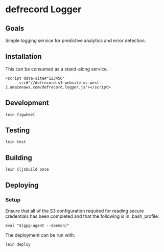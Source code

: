 # defrecord Logger

## Goals

Simple logging service for predictive analytics and error detection.

## Installation

This can be consumed as a stand-along service.

    <script data-site#"123456"
          src#"//defrecord.s3-website-us-west-2.amazonaws.com/defrecord.logger.js"></script>

## Development

    lein figwheel

## Testing

    lein test

## Building

    lein cljsbuild once

## Deploying

### Setup

Ensure that all of the S3 configuration required for reading secure
credentials has been completed and that the following is in
.bash_profile: 

    eval "$(gpg-agent --daemon)"

The deployment can be run with: 

    lein deploy

